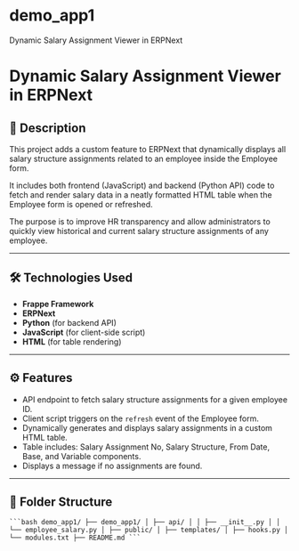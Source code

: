 # demo_app1
Dynamic Salary Assignment Viewer in ERPNext
# Dynamic Salary Assignment Viewer in ERPNext

## 🧾 Description

This project adds a custom feature to ERPNext that dynamically displays all salary structure assignments related to an employee inside the Employee form.

It includes both frontend (JavaScript) and backend (Python API) code to fetch and render salary data in a neatly formatted HTML table when the Employee form is opened or refreshed.

The purpose is to improve HR transparency and allow administrators to quickly view historical and current salary structure assignments of any employee.

---

## 🛠 Technologies Used

- **Frappe Framework**
- **ERPNext**
- **Python** (for backend API)
- **JavaScript** (for client-side script)
- **HTML** (for table rendering)

---

## ⚙️ Features

- API endpoint to fetch salary structure assignments for a given employee ID.
- Client script triggers on the `refresh` event of the Employee form.
- Dynamically generates and displays salary assignments in a custom HTML table.
- Table includes: Salary Assignment No, Salary Structure, From Date, Base, and Variable components.
- Displays a message if no assignments are found.

---

## 📁 Folder Structure
<pre><code>```bash demo_app1/ ├── demo_app1/ │ ├── api/ │ │ ├── __init__.py │ │ └── employee_salary.py │ ├── public/ │ ├── templates/ │ ├── hooks.py │ └── modules.txt ├── README.md ``` </code></pre>



